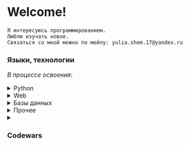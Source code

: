 # Welcome!
```
Я интересуюсь программированием.
Люблю изучать новое.
Связаться со мной можно по мейлу: yulia.shem.17@yandex.ru
```
### Языки, технологии
<i>В процессе освоения:</i>
<details>
<summary>
Python
</summary>

- Flask
</details>

<details>
<summary>
Web
</summary>

- HTML
- CSS
- Javascript
- Bootstrap
</details>

<details>
<summary>
Базы данных
</summary>

- SQLAlchemy
</details>

<details>
<summary>
Прочее
</summary>

- Git
- Github
</details>

<details>
<summary>
<h3>Codewars</h3>
</summary>
<img src='https://www.codewars.com/users/yulia.shem/badges/large' width='50%' align='center'>
<picture>
    <source media="(prefers-color-scheme: light)" srcset="https://codewars-stats-ignacio-cuadra.vercel.app/?username=yulia.shem&theme=light&primaryColor=3c7ebb">
    <img align="left" width="450">
</picture>
</details>